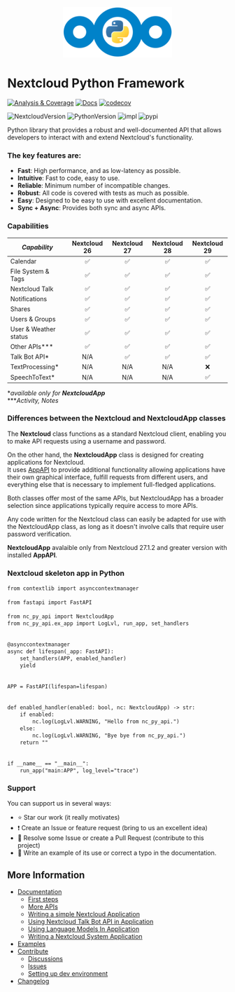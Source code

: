 <p align="center">
    <img src="https://raw.githubusercontent.com/cloud-py-api/nc_py_api/main/docs/resources/nc_py_api_logo.png" width="250" alt="NcPyApi logo">
</p>

# Nextcloud Python Framework

[![Analysis & Coverage](https://github.com/cloud-py-api/nc_py_api/actions/workflows/analysis-coverage.yml/badge.svg)](https://github.com/cloud-py-api/nc_py_api/actions/workflows/analysis-coverage.yml)
[![Docs](https://github.com/cloud-py-api/nc_py_api/actions/workflows/docs.yml/badge.svg)](https://cloud-py-api.github.io/nc_py_api/)
[![codecov](https://codecov.io/github/cloud-py-api/nc_py_api/branch/main/graph/badge.svg?token=C91PL3FYDQ)](https://codecov.io/github/cloud-py-api/nc_py_api)

![NextcloudVersion](https://img.shields.io/badge/Nextcloud-26%20%7C%2027%20%7C%2028-blue)
![PythonVersion](https://img.shields.io/badge/python-3.10%20%7C%203.11%20%7C%203.12-blue)
![impl](https://img.shields.io/pypi/implementation/nc_py_api)
![pypi](https://img.shields.io/pypi/v/nc_py_api.svg)

Python library that provides a robust and well-documented API that allows developers to interact with and extend Nextcloud's functionality.

### The key features are:
 * **Fast**: High performance, and as low-latency as possible.
 * **Intuitive**: Fast to code, easy to use.
 * **Reliable**: Minimum number of incompatible changes.
 * **Robust**: All code is covered with tests as much as possible.
 * **Easy**: Designed to be easy to use with excellent documentation.
 * **Sync + Async**: Provides both sync and async APIs.

### Capabilities
| **_Capability_**      | Nextcloud 26 | Nextcloud 27 | Nextcloud 28 | Nextcloud 29 |
|-----------------------|:------------:|:------------:|:------------:|:------------:|
| Calendar              |      ✅       |      ✅       |      ✅       |      ✅       |
| File System & Tags    |      ✅       |      ✅       |      ✅       |      ✅       |
| Nextcloud Talk        |      ✅       |      ✅       |      ✅       |      ✅       |
| Notifications         |      ✅       |      ✅       |      ✅       |      ✅       |
| Shares                |      ✅       |      ✅       |      ✅       |      ✅       |
| Users & Groups        |      ✅       |      ✅       |      ✅       |      ✅       |
| User & Weather status |      ✅       |      ✅       |      ✅       |      ✅       |
| Other APIs***         |      ✅       |      ✅       |      ✅       |      ✅       |
| Talk Bot API*         |     N/A      |      ✅       |      ✅       |      ✅       |
| TextProcessing*       |     N/A      |     N/A      |     N/A      |      ❌       |
| SpeechToText*         |     N/A      |     N/A      |     N/A      |      ✅       |

&ast;_available only for **NextcloudApp**_<br>
&ast;&ast;&ast;_Activity, Notes_

### Differences between the Nextcloud and NextcloudApp classes

The **Nextcloud** class functions as a standard Nextcloud client,
enabling you to make API requests using a username and password.

On the other hand, the **NextcloudApp** class is designed for creating applications for Nextcloud.<br>
It uses [AppAPI](https://github.com/cloud-py-api/app_api) to provide additional functionality allowing
applications have their own graphical interface, fulfill requests from different users,
and everything else that is necessary to implement full-fledged applications.

Both classes offer most of the same APIs,
but NextcloudApp has a broader selection since applications typically require access to more APIs.

Any code written for the Nextcloud class can easily be adapted for use with the NextcloudApp class,
as long as it doesn't involve calls that require user password verification.

**NextcloudApp** avalaible only from Nextcloud 27.1.2 and greater version with installed **AppAPI**.

### Nextcloud skeleton app in Python

```python3
from contextlib import asynccontextmanager

from fastapi import FastAPI

from nc_py_api import NextcloudApp
from nc_py_api.ex_app import LogLvl, run_app, set_handlers


@asynccontextmanager
async def lifespan(_app: FastAPI):
    set_handlers(APP, enabled_handler)
    yield


APP = FastAPI(lifespan=lifespan)


def enabled_handler(enabled: bool, nc: NextcloudApp) -> str:
    if enabled:
        nc.log(LogLvl.WARNING, "Hello from nc_py_api.")
    else:
        nc.log(LogLvl.WARNING, "Bye bye from nc_py_api.")
    return ""


if __name__ == "__main__":
    run_app("main:APP", log_level="trace")
```

### Support

You can support us in several ways:

- ⭐️ Star our work (it really motivates)
- ❗️ Create an Issue or feature request (bring to us an excellent idea)
- 💁 Resolve some Issue or create a Pull Request (contribute to this project)
- 🙏 Write an example of its use or correct a typo in the documentation.

## More Information

- [Documentation](https://cloud-py-api.github.io/nc_py_api/)
  - [First steps](https://cloud-py-api.github.io/nc_py_api/FirstSteps.html)
  - [More APIs](https://cloud-py-api.github.io/nc_py_api/MoreAPIs.html)
  - [Writing a simple Nextcloud Application](https://cloud-py-api.github.io/nc_py_api/NextcloudApp.html)
  - [Using Nextcloud Talk Bot API in Application](https://cloud-py-api.github.io/nc_py_api/NextcloudTalkBot.html)
  - [Using Language Models In Application](https://cloud-py-api.github.io/nc_py_api/NextcloudTalkBotTransformers.html)
  - [Writing a Nextcloud System Application](https://cloud-py-api.github.io/nc_py_api/NextcloudSysApp.html)
- [Examples](https://github.com/cloud-py-api/nc_py_api/tree/main/examples)
- [Contribute](https://github.com/cloud-py-api/nc_py_api/blob/main/.github/CONTRIBUTING.md)
  - [Discussions](https://github.com/cloud-py-api/nc_py_api/discussions)
  - [Issues](https://github.com/cloud-py-api/nc_py_api/issues)
  - [Setting up dev environment](https://cloud-py-api.github.io/nc_py_api/DevSetup.html)
- [Changelog](https://github.com/cloud-py-api/nc_py_api/blob/main/CHANGELOG.md)
